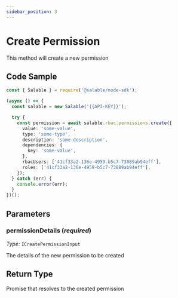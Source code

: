 ```yaml
---
sidebar_position: 3
---
```


# Create Permission

This method will create a new permission

## Code Sample

```typescript
const { Salable } = require('@salable/node-sdk');

(async () => {
  const salable = new Salable('{{API-KEY}}');

  try {
    const permission = await salable.rbac.permissions.create({
      value: 'some-value',
      type: 'some-type',
      description: 'some-description',
      dependencies: {
        key: 'some-value',
      },
      rbacUsers: ['41cf33a2-136e-4959-b5c7-73889ab94eff'],
      roles: ['41cf33a2-136e-4959-b5c7-73889ab94eff'],
    });
  } catch (err) {
    console.error(err);
  }
})();
```

## Parameters

### permissionDetails (_required_)

_Type:_ `ICreatePermissionInput`

The details of the new permission to be created

## Return Type

Promise that resolves to the created permission
